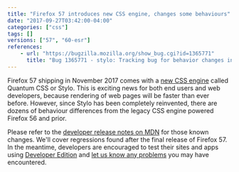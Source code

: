 ```yaml
---
title: "Firefox 57 introduces new CSS engine, changes some behaviours"
date: "2017-09-27T03:42:00-04:00"
categories: ["css"]
tags: []
versions: ["57", "60-esr"]
references:
    - url: "https://bugzilla.mozilla.org/show_bug.cgi?id=1365771"
      title: "Bug 1365771 - stylo: Tracking bug for behavior changes in stylo"
---
```

Firefox 57 shipping in November 2017 comes with a [new CSS engine](https://blog.mozilla.org/blog/2017/09/26/firefox-quantum-beta-developer-edition/) called Quantum CSS or Stylo. This is exciting news for both end users and web developers, because rendering of web pages will be faster than ever before. However, since Stylo has been completely reinvented, there are dozens of behaviour differences from the legacy CSS engine powered Firefox 56 and prior.

Please refer to the [developer release notes on MDN](https://developer.mozilla.org/Firefox/Releases/57#Quantum_CSS_notes) for those known changes. We'll cover regressions found after the final release of Firefox 57. In the meantime, developers are encouraged to test their sites and apps using [Developer Edition](https://www.mozilla.org/firefox/developer/) and [let us know any problems](https://www.fxsitecompat.dev/en-CA/contribute/) you may have encountered.
